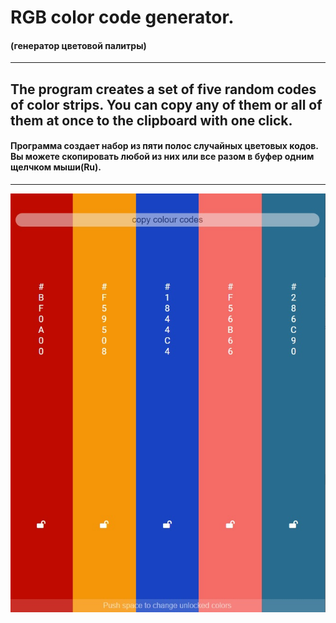 # RGB color code generator.

#### (генератор цветовой палитры)
___
## The program creates a set of five random codes of color strips. You can copy any of them or all of them at once to the clipboard with one click.

#### Программа создает набор из пяти полос случайных цветовых кодов. Вы можете скопировать любой из них или все разом в буфер одним щелчком мыши(Ru).
---

![img](./img/color%20palette%20generator.jpeg)
